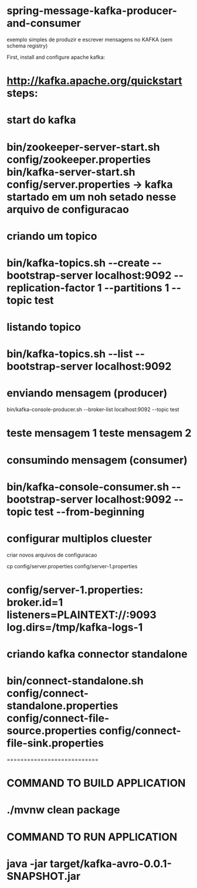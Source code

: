 # spring-message-kafka-producer-and-consumer
exemplo simples de produzir e escrever mensagens no KAFKA (sem schema registry)

First, install and configure  apache kafka:

http://kafka.apache.org/quickstart
steps:
===========================
start do kafka
================
bin/zookeeper-server-start.sh config/zookeeper.properties
bin/kafka-server-start.sh config/server.properties -> kafka startado em um noh setado nesse arquivo de configuracao
================
 
criando um topico
===============
bin/kafka-topics.sh --create --bootstrap-server localhost:9092 --replication-factor 1 --partitions 1 --topic test
===============
 
listando topico
===============
bin/kafka-topics.sh --list --bootstrap-server localhost:9092
===============
 
enviando mensagem (producer)
===============
bin/kafka-console-producer.sh --broker-list localhost:9092 --topic test
 
teste mensagem 1
teste mensagem 2
===============
 
consumindo mensagem (consumer)
===============
bin/kafka-console-consumer.sh --bootstrap-server localhost:9092 --topic test --from-beginning
===============
 
configurar multiplos cluester
==============
criar novos arquivos de configuracao
 
cp config/server.properties config/server-1.properties
 
config/server-1.properties:
    broker.id=1
    listeners=PLAINTEXT://:9093
    log.dirs=/tmp/kafka-logs-1
==============
 
criando kafka connector standalone
==============
bin/connect-standalone.sh config/connect-standalone.properties config/connect-file-source.properties config/connect-file-sink.properties
=============
===========================

COMMAND TO BUILD APPLICATION
======================================
./mvnw clean package
======================================

COMMAND TO RUN APPLICATION
======================================
java -jar target/kafka-avro-0.0.1-SNAPSHOT.jar
======================================
